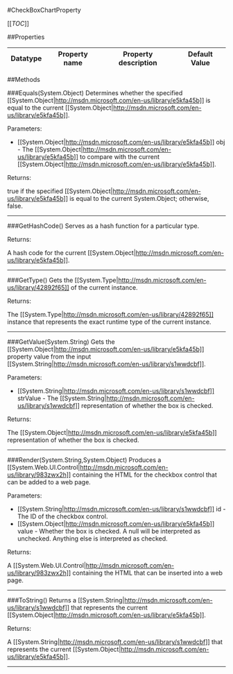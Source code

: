 #CheckBoxChartProperty

[[_TOC_]]

##Properties

|Datatype|Property name|Property description|Default Value|
|:-------|:----------:|:-----------------:|:-----------:|


##Methods

###Equals(System.Object)
Determines whether the specified [[System.Object|http://msdn.microsoft.com/en-us/library/e5kfa45b]] is equal to the current [[System.Object|http://msdn.microsoft.com/en-us/library/e5kfa45b]].

Parameters: 

* [[System.Object|http://msdn.microsoft.com/en-us/library/e5kfa45b]] obj  - The [[System.Object|http://msdn.microsoft.com/en-us/library/e5kfa45b]] to compare with the current [[System.Object|http://msdn.microsoft.com/en-us/library/e5kfa45b]].





Returns:

true if the specified [[System.Object|http://msdn.microsoft.com/en-us/library/e5kfa45b]] is equal to the current System.Object; otherwise, false.


---


###GetHashCode()
 Serves as a hash function for a particular type.  





Returns:

A hash code for the current [[System.Object|http://msdn.microsoft.com/en-us/library/e5kfa45b]].


---


###GetType()
Gets the [[System.Type|http://msdn.microsoft.com/en-us/library/42892f65]] of the current instance.





Returns:

The [[System.Type|http://msdn.microsoft.com/en-us/library/42892f65]] instance that represents the exact runtime type of the current instance.


---


###GetValue(System.String)
Gets the [[System.Object|http://msdn.microsoft.com/en-us/library/e5kfa45b]] property value from the input [[System.String|http://msdn.microsoft.com/en-us/library/s1wwdcbf]].

Parameters: 

* [[System.String|http://msdn.microsoft.com/en-us/library/s1wwdcbf]] strValue  - The [[System.String|http://msdn.microsoft.com/en-us/library/s1wwdcbf]] representation of whether the box is checked.





Returns:

The [[System.Object|http://msdn.microsoft.com/en-us/library/e5kfa45b]] representation of whether the box is checked.


---


###Render(System.String,System.Object)
Produces a [[System.Web.UI.Control|http://msdn.microsoft.com/en-us/library/983zwx2h]] containing the HTML for the checkbox control that can be added to a web page.

Parameters: 

* [[System.String|http://msdn.microsoft.com/en-us/library/s1wwdcbf]] id  - The ID of the checkbox control.
* [[System.Object|http://msdn.microsoft.com/en-us/library/e5kfa45b]] value  - Whether the box is checked. A null will be interpreted as unchecked. Anything else is interpreted as checked.





Returns:

A [[System.Web.UI.Control|http://msdn.microsoft.com/en-us/library/983zwx2h]] containing the HTML that can be inserted into a web page.


---


###ToString()
Returns a [[System.String|http://msdn.microsoft.com/en-us/library/s1wwdcbf]] that represents the current [[System.Object|http://msdn.microsoft.com/en-us/library/e5kfa45b]].





Returns:

A [[System.String|http://msdn.microsoft.com/en-us/library/s1wwdcbf]] that represents the current [[System.Object|http://msdn.microsoft.com/en-us/library/e5kfa45b]].


---


